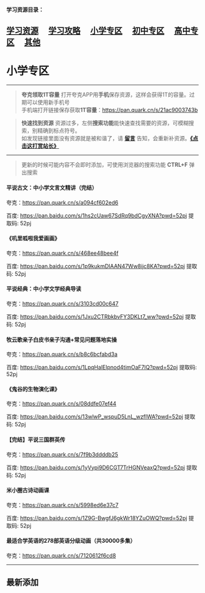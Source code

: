 
**学习资源目录：**

 [学习资源](zh-cn/study/study)&#8195;
 [学习攻略](zh-cn/study/Studyguide)&#8195;
 [小学专区](zh-cn/study/primaryschool)&#8195;
 [初中专区](zh-cn/study/middleschool)&#8195;
 [高中专区](zh-cn/study/highschool)&#8195;
 [其他](zh-cn/study/other)
 ---
# 小学专区

----
> **夸克领取1T容量**
  打开夸克APP用**手机**保存资源，这样会获得1T的容量。过期可以使用新手机号  
  手机端打开链接保存获取**1T容量**：https://pan.quark.cn/s/21ac9003743b  

> **快速找到资源**
  资源过多，左侧**搜索功能**能快速查找需要的资源，可模糊搜索，别精确到标点符号。  
  如发现链接里面没有资源就是被和谐了，请 [**留言**](zh-cn/bbs) 告知，会重新补资源。[**《点击这打赏站长》**](zh-cn/dashang)

----
> 更新的时候可能内容不会即时添加，可使用浏览器的搜索功能 **CTRL+F** 弹出搜索

#### 平说古文：中小学文言文精讲（完结）

夸克：https://pan.quark.cn/s/a094cf602ed6  

百度: https://pan.baidu.com/s/1hs2cUaw67SdRq9bdCgyXNA?pwd=52pj 提取码: 52pj

#### 《叽里呱啦我爱画画》 

夸克：https://pan.quark.cn/s/468ee48bee4f  

百度: https://pan.baidu.com/s/1p9kukmDIAAN47Ww8ijc8KA?pwd=52pj 提取码: 52pj

#### 平说经典：中小学文学经典导读

夸克：https://pan.quark.cn/s/3103cd00c647  

百度: https://pan.baidu.com/s/1Jxu2CTRbkbvFY3DKLt7_ww?pwd=52pj 提取码: 52pj

#### 牧云歌亲子白皮书亲子沟通+常见问题落地实操

夸克：https://pan.quark.cn/s/b8c6bcfabd3a  

百度: https://pan.baidu.com/s/1LpqHalEIpnod4timOaF7lQ?pwd=52pj 提取码: 52pj

#### 《鬼谷的生物演化课》

夸克：https://pan.quark.cn/s/08ddfe07ef44  

百度: https://pan.baidu.com/s/13wlwP_wspuD5LnL_wzfIWA?pwd=52pj 提取码: 52pj

#### 【完结】平说三国群英传

夸克：https://pan.quark.cn/s/7f9b3ddddb25  

百度: https://pan.baidu.com/s/1yVypi9D6CGT7TrHGNVeaxQ?pwd=52pj 提取码: 52pj

#### 米小圈古诗动画课 

夸克：https://pan.quark.cn/s/5998ed6e37c7  

百度: https://pan.baidu.com/s/1Z9G-BwgfJ6gkWr18YZuOWQ?pwd=52pj 提取码: 52pj

#### 最适合学英语的278部英语分级动画（共30000多集）

夸克：https://pan.quark.cn/s/7120612f6cd8


----
## 最新添加




